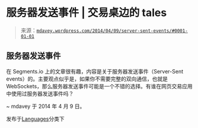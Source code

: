 <!--yml

category: 未分类

date: 2024-05-18 05:51:31

-->

# 服务器发送事件 | 交易桌边的 tales

> 来源：[`mdavey.wordpress.com/2014/04/09/server-sent-events/#0001-01-01`](https://mdavey.wordpress.com/2014/04/09/server-sent-events/#0001-01-01)

## 服务器发送事件

在 Segments.io 上的文章很有趣，内容是关于服务器发送事件（Server-Sent events）的。主要观点似乎是，如果你不需要完整的双向通信，也就是 WebSockets，那么服务器发送事件可能是一个不错的选择。有谁在网页交易应用中使用过服务器发送事件吗？

~ mdavey 于 2014 年 4 月 9 日。

发布于[Languages](https://mdavey.wordpress.com/category/languages/)分类下

